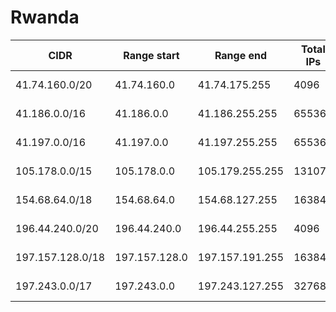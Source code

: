 # Rwanda

CIDR               | Range start     | Range end       | Total IPs  | Assign date | Owner
------------------ | --------------- | --------------- | ---------- | ----------- | -----
41.74.160.0/20     | 41.74.160.0     | 41.74.175.255   | 4096       | 2014-02-05  | 
41.186.0.0/16      | 41.186.0.0      | 41.186.255.255  | 65536      | 2008-11-12  | 
41.197.0.0/16      | 41.197.0.0      | 41.197.255.255  | 65536      | 2007-01-29  | 
105.178.0.0/15     | 105.178.0.0     | 105.179.255.255 | 131072     | 2014-04-30  | 
154.68.64.0/18     | 154.68.64.0     | 154.68.127.255  | 16384      | 2013-11-08  | 
196.44.240.0/20    | 196.44.240.0    | 196.44.255.255  | 4096       | 2006-01-25  | 
197.157.128.0/18   | 197.157.128.0   | 197.157.191.255 | 16384      | 2012-04-03  | 
197.243.0.0/17     | 197.243.0.0     | 197.243.127.255 | 32768      | 2011-12-29  | 
